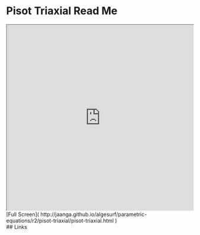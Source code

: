 Pisot Triaxial Read Me
===

<iframe src='http://jaanga.github.io/algesurf/parametric-equations/r2/pisot-triaxial/pisot-triaxial.html' width=100% height=500px >
There is an `iframe` here. It is not visible when viewed on github.com/algesurf. To view, please see 'Project Links' below.
</iframe>
[Full Screen]( http://jaanga.github.io/algesurf/parametric-equations/r2/pisot-triaxial/pisot-triaxial.html )
<br>
## Links 
<http://www.3d-meier.de/tut3/Seite115.html>  
